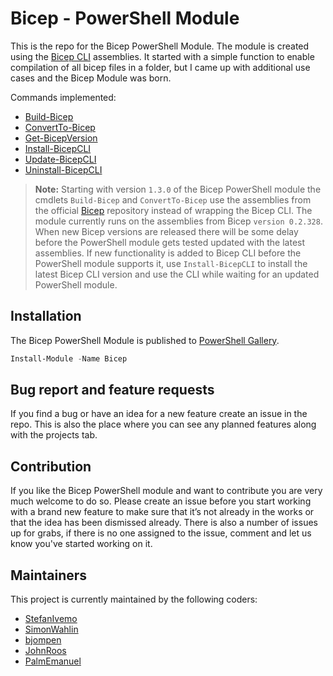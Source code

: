 # Bicep - PowerShell Module

This is the repo for the Bicep PowerShell Module. The module is created using the [Bicep CLI](https://github.com/Azure/bicep) assemblies. It started with a simple function to enable compilation of all bicep files in a folder, but I came up with additional use cases and the Bicep Module was born.

Commands implemented:

- [Build-Bicep](./Docs/Help/Build-Bicep.md)
- [ConvertTo-Bicep](./Docs/Help/ConvertTo-Bicep.md)
- [Get-BicepVersion](./Docs/Help/Get-BicepVersion.md)
- [Install-BicepCLI](./Docs/Help/Install-BicepCLI.md)
- [Update-BicepCLI](./Docs/Help/Update-BicepCLI.md)
- [Uninstall-BicepCLI](./Docs/Help/Uninstall-BicepCLI.md)

>**Note:** Starting with version `1.3.0` of the Bicep PowerShell module the cmdlets `Build-Bicep` and `ConvertTo-Bicep` use the assemblies from the official [Bicep](https://github.com/Azure/bicep) repository instead of wrapping the Bicep CLI. The module currently runs on the assemblies from Bicep `version 0.2.328`. When new Bicep versions are released there will be some delay before the PowerShell module gets tested updated with the latest assemblies. If new functionality is added to Bicep CLI before the PowerShell module supports it, use `Install-BicepCLI` to install the latest Bicep CLI version and use the CLI while waiting for an updated PowerShell module.

## Installation

The Bicep PowerShell Module is published to [PowerShell Gallery](https://www.powershellgallery.com/packages/Bicep/).

```powershell
Install-Module -Name Bicep
```

## Bug report and feature requests

If you find a bug or have an idea for a new feature create an issue in the repo. This is also the place where you can see any planned features along with the projects tab.

## Contribution

If you like the Bicep PowerShell module and want to contribute you are very much welcome to do so. Please create an issue before you start working with a brand new feature to make sure that it’s not already in the works or that the idea has been dismissed already. There is also a number of issues up for grabs, if there is no one assigned to the issue, comment and let us know you've started working on it.

## Maintainers

This project is currently maintained by the following coders:

- [StefanIvemo](https://github.com/StefanIvemo)
- [SimonWahlin](https://github.com/SimonWahlin)
- [bjompen](https://github.com/bjompen)
- [JohnRoos](https://github.com/JohnRoos)
- [PalmEmanuel](https://github.com/PalmEmanuel)